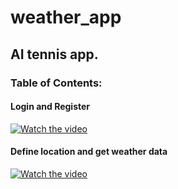 # weather_app

## AI tennis app.

### Table of Contents:

#### Login and Register
[![Watch the video](https://img.youtube.com/vi/lpmAeItE4jc/hqdefault.jpg)](https://www.youtube.com/embed/lpmAeItE4jc)

#### Define location and get weather data
[![Watch the video](https://img.youtube.com/vi/jv2Igw4Jp8I/hqdefault.jpg)](https://www.youtube.com/embed/jv2Igw4Jp8I)
